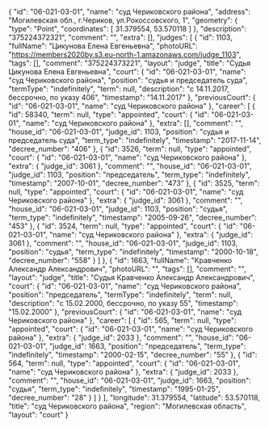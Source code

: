 {
    "id": "06-021-03-01",
    "name": "суд Чериковского района",
    "address": "Могилевская обл., г.Чериков, ул.Рокоссовского, 1",
    "geometry": {
        "type": "Point",
        "coordinates": [
            31.379554,
            53.570118
        ]
    },
    "description": "375224372321",
    "comment": "",
    "extra": [],
    "judges": [
        {
            "id": 1103,
            "fullName": "Цикунова Елена Евгеньевна",
            "photoURL": "https://members2020by.s3.eu-north-1.amazonaws.com/judge_1103",
            "tags": [],
            "comment": "375224373221",
            "layout": "judge",
            "title": "Судья Цикунова Елена Евгеньевна",
            "court": {
                "id": "06-021-03-01",
                "name": "суд Чериковского района",
                "position": "судья и председатель суда",
                "termType": "indefinitely",
                "term": null,
                "description": "c 14.11.2017, бессрочно, по указу 406",
                "timestamp": "14.11.2017"
            },
            "previousCourt": {
                "id": "06-021-03-01",
                "name": "суд Чериковского района"
            },
            "career": [
                {
                    "id": 58340,
                    "term": null,
                    "type": "appointed",
                    "court": {
                        "id": "06-021-03-01",
                        "name": "суд Чериковского района"
                    },
                    "extra": [],
                    "comment": "",
                    "house_id": "06-021-03-01",
                    "judge_id": 1103,
                    "position": "судья и председатель суда",
                    "term_type": "indefinitely",
                    "timestamp": "2017-11-14",
                    "decree_number": "406"
                },
                {
                    "id": 3526,
                    "term": null,
                    "type": "appointed",
                    "court": {
                        "id": "06-021-03-01",
                        "name": "суд Чериковского района"
                    },
                    "extra": {
                        "judge_id": 3061
                    },
                    "comment": "",
                    "house_id": "06-021-03-01",
                    "judge_id": 1103,
                    "position": "председатель",
                    "term_type": "indefinitely",
                    "timestamp": "2007-10-01",
                    "decree_number": "473"
                },
                {
                    "id": 3525,
                    "term": null,
                    "type": "appointed",
                    "court": {
                        "id": "06-021-03-01",
                        "name": "суд Чериковского района"
                    },
                    "extra": {
                        "judge_id": 3061
                    },
                    "comment": "",
                    "house_id": "06-021-03-01",
                    "judge_id": 1103,
                    "position": "судья",
                    "term_type": "indefinitely",
                    "timestamp": "2005-09-26",
                    "decree_number": "453"
                },
                {
                    "id": 3524,
                    "term": null,
                    "type": "appointed",
                    "court": {
                        "id": "06-021-03-01",
                        "name": "суд Чериковского района"
                    },
                    "extra": {
                        "judge_id": 3061
                    },
                    "comment": "",
                    "house_id": "06-021-03-01",
                    "judge_id": 1103,
                    "position": "судья",
                    "term_type": "indefinitely",
                    "timestamp": "2000-10-18",
                    "decree_number": "558"
                }
            ]
        },
        {
            "id": 1663,
            "fullName": "Кравченко Александр Александрович",
            "photoURL": "",
            "tags": [],
            "comment": "",
            "layout": "judge",
            "title": "Судья Кравченко Александр Александрович",
            "court": {
                "id": "06-021-03-01",
                "name": "суд Чериковского района",
                "position": "председатель",
                "termType": "indefinitely",
                "term": null,
                "description": "c 15.02.2000, бессрочно, по указу 55",
                "timestamp": "15.02.2000"
            },
            "previousCourt": {
                "id": "06-021-03-01",
                "name": "суд Чериковского района"
            },
            "career": [
                {
                    "id": 565,
                    "term": null,
                    "type": "appointed",
                    "court": {
                        "id": "06-021-03-01",
                        "name": "суд Чериковского района"
                    },
                    "extra": {
                        "judge_id": 2033
                    },
                    "comment": "",
                    "house_id": "06-021-03-01",
                    "judge_id": 1663,
                    "position": "председатель",
                    "term_type": "indefinitely",
                    "timestamp": "2000-02-15",
                    "decree_number": "55"
                },
                {
                    "id": 564,
                    "term": null,
                    "type": "appointed",
                    "court": {
                        "id": "06-021-03-01",
                        "name": "суд Чериковского района"
                    },
                    "extra": {
                        "judge_id": 2033
                    },
                    "comment": "",
                    "house_id": "06-021-03-01",
                    "judge_id": 1663,
                    "position": "судья",
                    "term_type": "indefinitely",
                    "timestamp": "1995-01-25",
                    "decree_number": "28"
                }
            ]
        }
    ],
    "longitude": 31.379554,
    "latitude": 53.570118,
    "title": "суд Чериковского района",
    "region": "Могилевская область",
    "layout": "court"
}